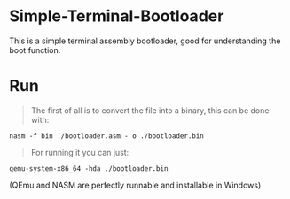 # Simple-Terminal-Bootloader
This is a simple terminal assembly bootloader, good for understanding the boot function.

# Run
> The first of all is to convert the file into a binary, this can be done with:
```
nasm -f bin ./bootloader.asm - o ./bootloader.bin
```
> For running it you can just:
```
qemu-system-x86_64 -hda ./bootloader.bin
```

(QEmu and NASM are perfectly runnable and installable in Windows)
